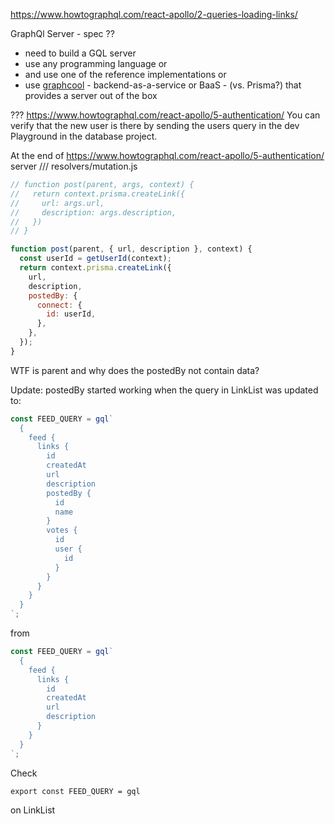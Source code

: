 https://www.howtographql.com/react-apollo/2-queries-loading-links/


GraphQl Server - spec ??
- need to build a GQL server
- use any programming language or
- and use one of the reference implementations or
- use [graphcool](https://www.graph.cool) - backend-as-a-service or BaaS - (vs. Prisma?) that provides a server out of the box

???
https://www.howtographql.com/react-apollo/5-authentication/
You can verify that the new user is there by sending the users query in the dev Playground in the database project.

At the end of https://www.howtographql.com/react-apollo/5-authentication/
server /// resolvers/mutation.js

```js
// function post(parent, args, context) {
//   return context.prisma.createLink({
//     url: args.url,
//     description: args.description,
//   })
// }

function post(parent, { url, description }, context) {
  const userId = getUserId(context);
  return context.prisma.createLink({
    url,
    description,
    postedBy: {
      connect: {
        id: userId,
      },
    },
  });
}
```

WTF is parent and why does the postedBy not contain data?

Update: postedBy started working when the query in LinkList was updated to:

```js
const FEED_QUERY = gql`
  {
    feed {
      links {
        id
        createdAt
        url
        description
        postedBy {
          id
          name
        }
        votes {
          id
          user {
            id
          }
        }
      }
    }
  }
`;
```

from

```js
const FEED_QUERY = gql`
  {
    feed {
      links {
        id
        createdAt
        url
        description
      }
    }
  }
`;
```

Check

`export const FEED_QUERY = gql`

on LinkList
